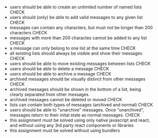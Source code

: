 
- users should be able to create an unlimited number of named lists CHECK
- users should (only) be able to add valid messages to any given list CHECK
- messages can contain any characters, but must not be longer than 200 characters CHECK
- messages with more than 200 charactes cannot be added to any list CHECK  
- a message can only belong to one list at the same time CHECK
- all existing lists should always be visible and show their messages CHECK
- users should be able to move existing messages between lists CHECK
- users should be able to delete a message CHECK
- users should be able to archive a message CHECK
- archived messages should be visually distinct from other messages CHECK
- archived messages should be shown in the bottom of a list, being clearly separated from other messages.
- archived messages cannot be deleted or moved CHECK
- lists can contain both types of messages (archived and normal) CHECK
- users should be able to "unarchive" messages. Once "unarchived", messages return to their inital state as normal
messages. CHECK
- this assignment must be solved using only native javascript and react, and without using any 3rd party react
components or libraries
- this assignment must be solved without using bundlers
